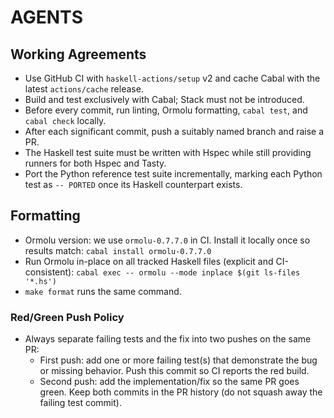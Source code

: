# AGENTS

## Working Agreements
- Use GitHub CI with `haskell-actions/setup` v2 and cache Cabal with the latest `actions/cache` release.
- Build and test exclusively with Cabal; Stack must not be introduced.
- Before every commit, run linting, Ormolu formatting, `cabal test`, and `cabal check` locally.
- After each significant commit, push a suitably named branch and raise a PR.
- The Haskell test suite must be written with Hspec while still providing runners for both Hspec and Tasty.
- Port the Python reference test suite incrementally, marking each Python test as `-- PORTED` once its Haskell counterpart exists.

## Formatting
- Ormolu version: we use `ormolu-0.7.7.0` in CI. Install it locally once so results match:
  `cabal install ormolu-0.7.7.0`
- Run Ormolu in-place on all tracked Haskell files (explicit and CI-consistent):
  `cabal exec -- ormolu --mode inplace $(git ls-files '*.hs')`
- `make format` runs the same command.

### Red/Green Push Policy
- Always separate failing tests and the fix into two pushes on the same PR:
  - First push: add one or more failing test(s) that demonstrate the bug or missing behavior. Push this commit so CI reports the red build.
  - Second push: add the implementation/fix so the same PR goes green. Keep both commits in the PR history (do not squash away the failing test commit).
